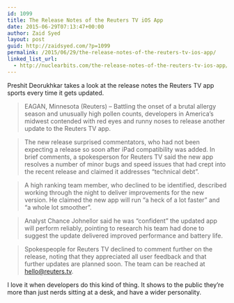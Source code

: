 ```yaml
---
id: 1099
title: The Release Notes of the Reuters TV iOS App
date: 2015-06-29T07:13:47+00:00
author: Zaid Syed
layout: post
guid: http://zaidsyed.com/?p=1099
permalink: /2015/06/29/the-release-notes-of-the-reuters-tv-ios-app/
linked_list_url:
  - http://nuclearbits.com/the-release-notes-of-the-reuters-tv-ios-app/
---
```

Preshit Deorukhkar takes a look at the release notes the Reuters TV app sports every time it gets updated.

> EAGAN, Minnesota (Reuters) – Battling the onset of a brutal allergy season and unusually high pollen counts, developers in America’s midwest contended with red eyes and runny noses to release another update to the Reuters TV app.
    
> 
    
> The new release surprised commentators, who had not been expecting a release so soon after iPad compatibility was added. In brief comments, a spokesperson for Reuters TV said the new app resolves a number of minor bugs and speed issues that had crept into the recent release and claimed it addresses “technical debt”.
    
> 
    
> A high ranking team member, who declined to be identified, described working through the night to deliver improvements for the new version. He claimed the new app will run “a heck of a lot faster” and “a whole lot smoother”.
    
> 
    
> Analyst Chance Johnellor said he was “confident” the updated app will perform reliably, pointing to research his team had done to suggest the update delivered improved performance and battery life.
    
> 
    
> Spokespeople for Reuters TV declined to comment further on the release, noting that they appreciated all user feedback and that further updates are planned soon. The team can be reached at hello@reuters.tv. 

I love it when developers do this kind of thing. It shows to the public they&#8217;re more than just nerds sitting at a desk, and have a wider personality.
